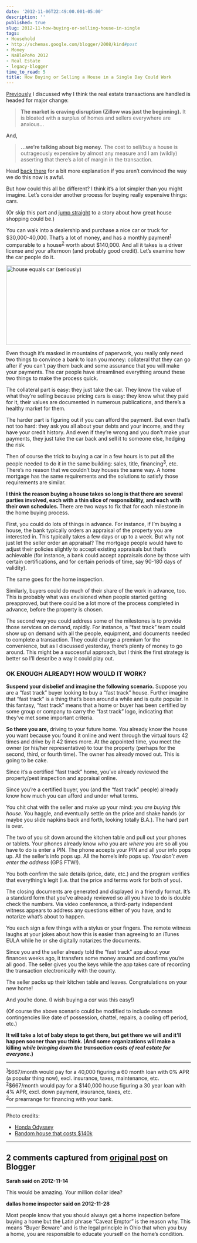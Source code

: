 ```yaml
---
date: '2012-11-06T22:49:00.001-05:00'
description: ''
published: true
slug: 2012-11-how-buying-or-selling-house-in-single
tags:
- Household
- http://schemas.google.com/blogger/2008/kind#post
- Money
- NaBloPoMo 2012
- Real Estate
- legacy-blogger
time_to_read: 5
title: How Buying or Selling a House in a Single Day Could Work
---
```


<p><a href="../2012/2012-11-death-by-thousand-paper-cuts-way-we-buy.html">Previously</a> I discussed why I think the real estate transactions are handled is headed for major change:</p>
<blockquote> 
<p><strong>The market is craving disruption (Zillow was just the beginning).</strong> It is bloated with a surplus of homes and sellers everywhere are anxious…</p>
</blockquote>
<p>And,</p>
<blockquote> 
<p><strong>…we’re talking about big money.</strong> The cost to sell/buy a house is outrageously expensive by almost any measure and I am (wildly) asserting that there’s a lot of margin in the transaction.</p>
</blockquote>
<p>Head <a href="../2012/2012-11-death-by-thousand-paper-cuts-way-we-buy.html">back there</a> for a bit more explanation if you aren’t convinced the way we do this now is awful.</p>
<p>But how could this all be different? I think it’s a lot simpler than you might imagine. Let’s consider another process for buying really expensive things: cars.</p>
<p>(Or skip this part and <a href="#enough-already">jump straight</a> to a story about how great house shopping could be.)</p>
<p>You can walk into a dealership and purchase a nice car or truck for $30,000-40,000. That’s a lot of money, and has a monthly payment<sup id="sup1-20121106"><a href="#foot1-20121106">1</a></sup> comparable to a house<sup id="sup2-20121106"><a href="#foot2-20121106">2</a></sup> worth about $140,000. And all it takes is a driver license and your afternoon (and probably good credit). Let’s examine how the car people do it.</p>
<p><img alt="house equals car (seriously)" border="0" height="216" src="http://lh5.ggpht.com/-Q7-no9wEYaw/UJnaYM-HCSI/AAAAAAAAFOU/8ut_hMGaSVw/house%252520equals%252520car.jpg" style="border-top: 0px; border-right: 0px; background-image: none; border-bottom: 0px; float: none; padding-top: 0px; padding-left: 0px; margin: 3px auto; border-left: 0px; display: block; padding-right: 0px;" title="house equals car (seriously)" width="680" /></p>
<p>Even though it’s masked in mountains of paperwork, you really only need two things to convince a bank to loan you money: collateral that they can go after if you can’t pay them back and some assurance that you will make your payments. The car people have streamlined everything around these two things to make the process quick.</p>
<p>The collateral part is easy: they just take the car. They know the value of what they’re selling because pricing cars is easy: they know what they paid for it, their values are documented in numerous publications, and there’s a healthy market for them. </p>
<p>The harder part is figuring out if you can afford the payment. But even that’s not too hard: they ask you all about your debts and your income, and they have your credit history. And even if they’re wrong and you don’t make your payments, they just take the car back and sell it to someone else, hedging the risk.</p>
<p>Then of course the trick to buying a car in a few hours is to put all the people needed to do it in the same building: sales, title, financing<sup id="sup3-20121106"><a href="#foot3-20121106">3</a></sup>, etc. There’s no reason that we couldn’t buy houses the same way. A home mortgage has the same requirements and the solutions to satisfy those requirements are similar. </p>
<p><strong>I think the reason buying a house takes so long is that there are several parties involved, each with a thin slice of responsibility, and each with their own schedules. </strong>There are two ways to fix that for each milestone in the home buying process.</p>
<p>First, you could do lots of things in advance. For instance, if I’m buying a house, the bank typically orders an appraisal of the property you are interested in. This typically takes a few days or up to a week. But why not just let the seller order an appraisal? The mortgage people would have to adjust their policies slightly to accept existing appraisals but that’s achievable (for instance, a bank could accept appraisals done by those with certain certifications, and for certain periods of time, say 90-180 days of validity).</p>
<p>The same goes for the home inspection.</p>
<p>Similarly, buyers could do much of their share of the work in advance, too. This is probably what was envisioned when people started getting preapproved, but there could be a lot more of the process completed in advance, before the property is chosen.</p>
<p>The second way you could address some of the milestones is to provide those services on demand, rapidly. For instance, a “fast track” team could show up on demand with all the people, equipment, and documents needed to complete a transaction. They could charge a premium for the convenience, but as I discussed yesterday, there’s plenty of money to go around. This might be a successful approach, but I think the first strategy is better so I’ll describe a way it could play out.</p>  <h3 id="enough-already">OK ENOUGH ALREADY! HOW WOULD IT WORK?</h3>
<p><strong>Suspend your disbelief and imagine the following scenario.</strong> Suppose you are a “fast track” buyer looking to buy a “fast track” house. Further imagine that “fast track” is a thing that’s been around a while and is quite popular. In this fantasy, “fast track” means that a home or buyer has been certified by some group or company to carry the “fast track” logo, indicating that they’ve met some important criteria.</p>
<p><strong>So there you are,</strong> driving to your future home. You already know the house you want because you found it online and went through the virtual tours 42 times and drive by it 42 times more. At the appointed time, you meet the owner (or his/her representative) to tour the property (perhaps for the second, third, or fourth time). The owner has already moved out. This is going to be cake.</p>
<p>Since it’s a certified “fast track” home, you’ve already reviewed the property/pest inspection and appraisal online. </p>
<p>Since you’re a certified buyer, you (and the “fast track” people) already know how much you can afford and under what terms.</p>
<p>You chit chat with the seller and make up your mind:<em> you are buying this house</em>. You haggle, and eventually settle on the price and shake hands (or maybe you slide napkins back and forth, looking totally B.A.). The hard part is over.</p>
<p>The two of you sit down around the kitchen table and pull out your phones or tablets. Your phones already know <em>who </em>you are <em>where</em> you are so all you have to do is enter a PIN. The phone accepts your PIN and all your info pops up. All the seller’s info pops up. All the home’s info pops up. <em>You don’t even enter the address </em>(GPS FTW!).</p>
<p>You both confirm the sale details (price, date, etc.) and the program verifies that everything’s legit (i.e. that the price and terms work for both of you). </p>
<p>The closing documents are generated and displayed in a friendly format. It’s a standard form that you’ve already reviewed so all you have to do is double check the numbers. Via video conference, a third-party independent witness appears to address any questions either of you have, and to notarize what’s about to happen.</p>
<p>You each sign a few things with a stylus or your fingers. The remote witness laughs at your jokes about how this is easier than agreeing to an iTunes EULA while he or she digitally notarizes the documents.</p>
<p>Since you and the seller already told the “fast track” app about your finances weeks ago, it transfers some money around and confirms you’re all good. The seller gives you the keys while the app takes care of recording the transaction electronically with the county. </p>
<p>The seller packs up their kitchen table and leaves. Congratulations on your new home!</p>
<p>And you’re done. (I wish buying a <em>car </em>was this easy!)</p>
<p>(Of course the above scenario could be modified to include common contingencies like date of possession, chattel, repairs, a cooling off period, etc.)</p>
<p><strong>It will take a lot of baby steps to get there, but get there we will and it’ll happen sooner than you think. (And some organizations will make a killing <em>while bringing down the transaction costs of real estate for everyone</em>.)</strong></p>  <hr />
<p><sup id="foot1-20121106"><a href="#sup1-20121106">1</a></sup>$667/month would pay for a 40,000 figuring a 60 month loan with 0% APR (a popular thing now), excl. insurance, taxes, maintenance, etc.     <br /><sup id="foot2-20121106"><a href="#sup2-20121106">2</a></sup>$667/month would pay for a $140,000 house figuring a 30 year loan with 4% APR, excl. down payment, insurance, taxes, etc.     <br /><sup id="foot3-20121106"><a href="#sup3-20121106">3</a></sup>or prearrange for financing with your bank. </p>    <hr />Photo credits:    <ul>   <li><a href="http://automobiles.honda.com/tools/build-price/trims.aspx?ModelID=&amp;ModelName=Odyssey&amp;ModelYear=2013">Honda Odyssey</a> </li>    <li><a href="http://www.zillow.com/homedetails/519-Fairchild-Ave-Kent-OH-44240/35156720_zpid/#1">Random house that costs $140k</a> </li> </ul>

---

## 2 comments captured from [original post](https://blog.wassupy.com/2012/11/how-buying-or-selling-house-in-single.html) on Blogger

**Sarah said on 2012-11-14**

This would be amazing.  Your million dollar idea?

**dallas home inspector said on 2012-11-28**

Most people know that you should always get a home inspection before buying a home but the Latin phrase “Caveat Emptor” is the reason why. This means “Buyer Beware” and is the legal principle in Ohio that when you buy a home, you are responsible to educate yourself on the home’s condition.

